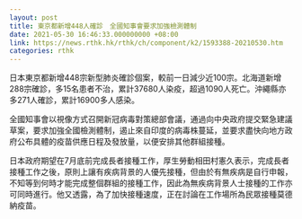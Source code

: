 ```yaml
---
layout: post
title: 東京都新增448人確診　全國知事會要求加強檢測體制
date: 2021-05-30 16:46:33.000000000 +08:00
link: https://news.rthk.hk/rthk/ch/component/k2/1593388-20210530.htm
categories: rthk
---
```


日本東京都新增448宗新型肺炎確診個案，較前一日減少近100宗。北海道新增288宗確診，多15名患者不治，累計37680人染疫，超過1090人死亡。沖繩縣亦多271人確診，累計16900多人感染。

全國知事會以視像方式召開新冠病毒對策總部會議，通過向中央政府提交緊急建議草案，要求加強全國檢測體制，遏止來自印度的病毒株蔓延，並要求盡快向地方政府公布具體的疫苗供應日程及發放量，以便安排其他群組接種。

日本政府期望在7月底前完成長者接種工作，厚生勞動相田村憲久表示，完成長者接種工作之後，原則上讓有疾病背景的人優先接種，但由於有無疾病是自行申報，不知等到何時才能完成整個群組的接種工作，因此為無疾病背景人士接種的工作亦可同時進行。他又透露，為了加快接種速度，正在討論在工作場所為民眾接種莫德納疫苗。
